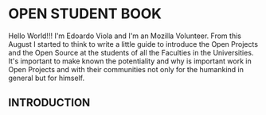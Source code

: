 OPEN STUDENT BOOK
=================

Hello World!!! I'm Edoardo Viola and I'm an Mozilla Volunteer.  From this August I started to think to write a little guide to introduce the Open Projects and the Open Source at the students of all the Faculties in the Universities. It's important to make known the potentiality and why is important work in Open Projects and with their communities not only for the humankind in general but for himself.

INTRODUCTION
------------
